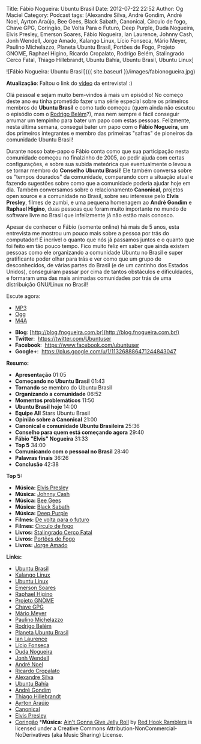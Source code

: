 Title: Fábio Nogueira: Ubuntu Brasil
Date: 2012-07-22 22:52
Author: Og Maciel
Category: Podcast
tags: [Alexandre Silva, André Gondim, André Noel, Ayrton Araújo, Bee Gees, Black Sabath, Canonical, Círculo de fogo, Chave GPG, Coringão, De Volta Para o Futuro, Deep Purple, Duda Nogueira, Elvis Presley, Emerson Soares, Fábio Nogueira, Ian Laurence, Johnny Cash, Jonh Wendell, Jorge Amado, Kalango Linux, Lício Fonseca, Mário Meyer, Paulino Michelazzo, Planeta Ubuntu Brasil, Portões de Fogo, Projeto GNOME, Raphael Higino, Ricardo Cropalato, Rodrigo Belém, Stalingrado Cerco Fatal, Thiago Hillebrandt, Ubuntu Bahía, Ubuntu Brasil, Ubuntu Linux]

![Fábio Nogueira: Ubuntu Brasil]({{ site.baseurl }}/images/fabionogueira.jpg)

**Atualização**: Faltou o link do
[vídeo](http://www.youtube.com/watch?v=Dgf8Bvn8tYI "http://www.youtube.com/watch?v=Dgf8Bvn8tYI")
da entrevista! :)

Olá pessoal e sejam muito bem-vindos à mais um episódio! No começo deste
ano eu tinha prometido fazer uma série especial sobre os primeiros
membros do **Ubuntu Brasil** e como tudo começou (quem ainda não escutou
o episódio com o [Rodrigo
Belém](http://www.castalio.info/rodrigo-belem-ubuntu-brasil/ "http://www.castalio.info/rodrigo-belem-ubuntu-brasil/")?),
mas nem sempre é fácil conseguir arrumar um tempinho para bater um papo
com estas pessoas. Felizmente, nesta última semana, consegui bater um
papo com o **Fábio Nogueira**, um dos primeiros integrantes e membro das
primeiras "safras" de pioneiros da comunidade Ubuntu Brasil!

Durante nosso bate-papo o Fábio conta como que sua participação nesta
comunidade começou no finalzinho de 2005, ao pedir ajuda com certas
configurações, e sobre sua subida meteórica que eventualmente o levou a
se tornar membro do **Conselho Ubuntu Brasil**! Ele também conversa
sobre os "tempos dourados" da comunidade, comparando com a situação
atual e fazendo sugestões sobre como que a comunidade poderia ajudar
hoje em dia. Também conversamos sobre o relacionamento **Canonical**,
projetos open source e a comunidade no Brasil, sobre seu interesse pelo
**Elvis Presley**, filmes de zumbi, e uma pequena homenagem ao **André
Gondim** e **Raphael Higino**, duas pessoas que foram muito importante
no mundo de software livre no Brasil que infelizmente já não estão mais
conosco.

Apesar de conhecer o Fábio (somente online) há mais de 5 anos, esta
entrevista me mostrou um pouco mais sobre a pessoa por trás do
computador! É incrível o quanto que nós já passamos juntos e o quanto
que foi feito em tão pouco tempo. Fico muito feliz em saber que ainda
existem pessoas como ele organizando a comunidade Ubuntu no Brasil e
super gratificante poder olhar para trás e ver como que um grupo de
desconhecidos, de várias partes do Brasil (e de um cantinho dos Estados
Unidos), conseguiram passar por cima de tantos obstáculos e
dificuldades, e formaram uma das mais animadas comunidades por trás de
uma distribuição GNU/Linux no Brasil!

Escute agora:
* [MP3](http://downloads.ogmaciel.com/castalio-podcast-41.mp3)
* [Ogg](http://downloads.ogmaciel.com/castalio-podcast-41.ogg)
* [M4A](http://downloads.ogmaciel.com/castalio-podcast-41.m4a)

-   **Blog**:
    [http://blog.fnogueira.com.br](http://blog.fnogueira.com.br/)
-   **Twitter**:  <https://twitter.com/Ubuntuser>
-   **Facebook**:  <https://www.facebook.com/ubuntuser>
-   **Google+**:  <https://plus.google.com/u/1/113268886471244843047>

**Resumo:**

-   **Apresentação** 01:05
-   **Começando no Ubuntu Brasil** 01:43
-   **Tornando** se membro do Ubuntu Brasil
-   **Organizando a comunidade** 06:52
-   **Momentos problemáticos** 11:50
-   **Ubuntu Brasil hoje** 14:00
-   **Equipe All** Stars Ubuntu Brasil
-   **Opinião sobre a Canonical** 21:00
-   **Canonical e comunidade Ubuntu Brasileira** 25:36
-   **Conselho para quem está começando agora** 29:40
-   **Fábio "Elvis" Nogueira** 31:33
-   **Top 5** 34:00
-   **Comunicando com o pessoal no Brasil** 28:40
-   **Palavras finais** 36:26
-   **Conclusão** 42:38

**Top 5:**

-   **Música:** [Elvis
    Presley](http://www.last.fm/search?q=Elvis+Presley)
-   **Música:** [Johnny Cash](http://www.last.fm/search?q=Johnny+Cash)
-   **Música:** [Bee Gees](http://www.last.fm/search?q=Bee+Gees)
-   **Música:** [Black Sabath](http://www.last.fm/search?q=Black+Sabath)
-   **Música:** [Deep Purple](http://www.last.fm/search?q=Deep+Purple)
-   **Filmes:** [De volta para o
    futuro](http://www.imdb.com/find?s=all&q=De+volta+para+o+futuro)
-   **Filmes:** [Círculo de
    fogo](http://www.imdb.com/find?s=all&q=Círculo+de+fogo)
-   **Livros:** [Stalingrado Cerco
    Fatal](http://www.amazon.com/s/ref=nb_sb_noss?url=search-alias%3Dstripbooks&field-keywords=Stalingrado+Cerco+Fatal)
-   **Livros:** [Portões de
    Fogo](http://www.amazon.com/s/ref=nb_sb_noss?url=search-alias%3Dstripbooks&field-keywords=Portões+de+Fogo)
-   **Livros:** [Jorge
    Amado](http://www.amazon.com/s/ref=nb_sb_noss?url=search-alias%3Dstripbooks&field-keywords=Jorge+Amado)

**Links:**

-   [Ubuntu Brasil](https://duckduckgo.com/?q=Ubuntu+Brasil)
-   [Kalango Linux](https://duckduckgo.com/?q=Kalango+Linux)
-   [Ubuntu Linux](https://duckduckgo.com/?q=Ubuntu+Linux)
-   [Emerson Soares](https://duckduckgo.com/?q=Emerson+Soares)
-   [Raphael Higino](https://duckduckgo.com/?q=Raphael+Higino)
-   [Projeto GNOME](https://duckduckgo.com/?q=Projeto+GNOME)
-   [Chave GPG](https://duckduckgo.com/?q=Chave+GPG)
-   [Mário Meyer](https://duckduckgo.com/?q=Mário+Meyer)
-   [Paulino Michelazzo](https://duckduckgo.com/?q=Paulino+Michelazzo)
-   [Rodrigo Belém](https://duckduckgo.com/?q=Rodrigo+Belém)
-   [Planeta Ubuntu
    Brasil](https://duckduckgo.com/?q=Planeta+Ubuntu+Brasil)
-   [Ian Laurence](https://duckduckgo.com/?q=Ian+Laurence)
-   [Lício Fonseca](https://duckduckgo.com/?q=Lício+Fonseca)
-   [Duda Nogueira](https://duckduckgo.com/?q=Duda+Nogueira)
-   [Jonh Wendell](https://duckduckgo.com/?q=Jonh+Wendell)
-   [André Noel](https://duckduckgo.com/?q=André+Noel)
-   [Ricardo Cropalato](https://duckduckgo.com/?q=Ricardo+Cropalato)
-   [Alexandre Silva](https://duckduckgo.com/?q=Alexandre+Silva)
-   [Ubuntu Bahía](https://duckduckgo.com/?q=Ubuntu+Bahía)
-   [André Gondim](https://duckduckgo.com/?q=André+Gondim)
-   [Thiago Hillebrandt](https://duckduckgo.com/?q=Thiago+Hillebrandt)
-   [Ayrton Araújo](https://duckduckgo.com/?q=Ayrton+Araújo)
-   [Canonical](https://duckduckgo.com/?q=Canonical)
-   [Elvis Presley](https://duckduckgo.com/?q=Elvis+Presley)
-   [Coringão](https://duckduckgo.com/?q=Coringão)
***Música**: [Ain't Gonna Give Jelly
Roll](http://freemusicarchive.org/music/Red_Hook_Ramblers/Live__WFMU_on_Antique_Phonograph_Music_Program_with_MAC_Feb_8_2011/Red_Hook_Ramblers_-_12_-_Aint_Gonna_Give_Jelly_Roll)
by [Red Hook Ramblers](http://www.redhookramblers.com/) is licensed under a Creative Commons
Attribution-NonCommercial-NoDerivatives (aka Music Sharing) License.
